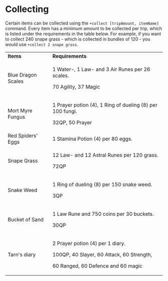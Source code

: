 # Collecting

Certain items can be collected using the `+collect [tripAmount, itemName]` command. Every item has a minimum amount to be collected per trip, which is listed under the requirements in the table below. For example, if you want to collect 240 snape grass - which is collected in bundles of 120 - you would use `+collect 2 snape grass`.

|                    |                                                                                                                                   |
| ------------------ | --------------------------------------------------------------------------------------------------------------------------------- |
| **Items**          | **Requirements**                                                                                                                  |
| Blue Dragon Scales | <p>1 Water-, 1 Law- and 3 Air Runes per 26 scales.</p><p>70 Agility, 37 Magic</p>                                                 |
| Mort Myre Fungus   | <p>1 Prayer potion (4), 1 Ring of dueling (8) per 100 fungi.</p><p>32QP, 50 Prayer</p>                                            |
| Red Spiders' Eggs  | 1 Stamina Potion (4) per 80 eggs.                                                                                                 |
| Snape Grass        | <p>12 Law- and 12 Astral Runes per 120 grass.</p><p>72QP</p>                                                                      |
| Snake Weed         | <p>1 Ring of dueling (8) per 150 snake weed.</p><p>3QP</p>                                                                        |
| Bucket of Sand     | <p>1 Law Rune and 750 coins per 30 buckets.</p><p>30QP</p>                                                                        |
| Tarn's diary       | <p>2 Prayer potion (4) per 1 diary.</p><p>100QP, 40 Slayer, 60 Attack, 60 Strength, </p><p>60 Ranged, 60 Defence and 60 magic</p> |

